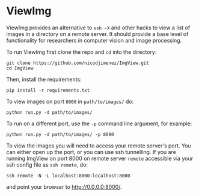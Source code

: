 # ViewImg

ViewImg provides an alternative to `ssh -X` and other hacks to view a list of images in a directory on a remote server.  It should provide a base level of functionality for researchers in computer vision and image processing.  

To run ViewImg first clone the repo and `cd` into the directory:
```
git clone https://github.com/nicodjimenez/ImgView.git
cd ImgView
```

Then, install the requirements:
```
pip install -r requirements.txt
```

To view images on port `8000` in `path/to/images/` do:
```
python run.py -d path/to/images/
```
To run on a different port, use the `-p` command line argument, for example:
```
python run.py -d path/to/images/ -p 8080
```

To view the images you will need to access your remote server's port.  You can either open up the port, or you can use ssh tunnelling.  If you are running ImgView on port 8000 on remote server `remote` accessible via your ssh config file as `ssh remote`, do:
```
ssh remote -N -L localhost:8000:localhost:8000
```
and point your browser to <http://0.0.0.0:8000/>.


